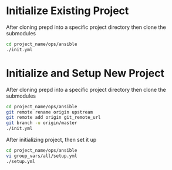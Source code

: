 # Initialize Existing Project

After cloning prepd into a specific project directory then clone the submodules

```bash
cd project_name/ops/ansible
./init.yml
```

# Initialize and Setup New Project

After cloning prepd into a specific project directory then clone the submodules

```bash
cd project_name/ops/ansible
git remote rename origin upstream
git remote add origin git_remote_url
git branch -u origin/master
./init.yml
```

After initializing project, then set it up

```bash
cd project_name/ops/ansible
vi group_vars/all/setup.yml
./setup.yml
```
